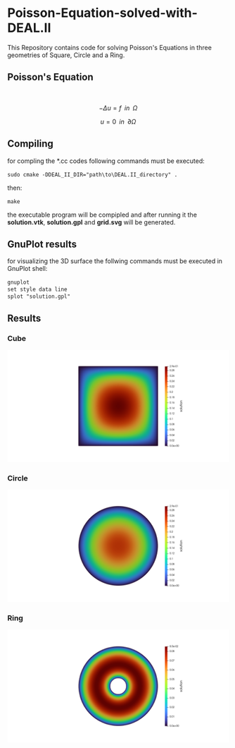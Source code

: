# Poisson-Equation-solved-with-DEAL.II
This Repository contains code for solving Poisson's Equations in three geometries of Square, Circle and a Ring. 


## Poisson's Equation 
‍‍
```math
-\Delta u = f \;\; in \;\; \Omega
```

```math
u = 0 \;\; in \;\; \partial \Omega
```

## Compiling
for compling the *.cc codes following commands must be executed:

```
sudo cmake -DDEAL_II_DIR="path\to\DEAL.II_directory" .
```
then:
```
make
```
the executable program will be compipled and after running it the **solution.vtk**, **solution.gpl** and **grid.svg** will be generated.

## GnuPlot results
for visualizing the 3D surface the follwing commands must be executed in GnuPlot shell:
```
gnuplot
set style data line
splot "solution.gpl"
```

## Results
### Cube
![cube contour](https://github.com/DaraSamii/Poisson-Equation-solved-with-DEAL.II/blob/master/images/cube_contour.png)
### Circle
![circle contour](https://github.com/DaraSamii/Poisson-Equation-solved-with-DEAL.II/blob/master/images/circle_contour.png)
### Ring
![ring contour](https://github.com/DaraSamii/Poisson-Equation-solved-with-DEAL.II/blob/master/images/ring_contour.png)
